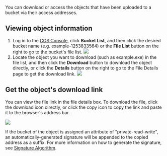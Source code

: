 You can download or access the objects that have been uploaded to a bucket via their access addresses.

## Viewing object information

1. Log in to the [COS Console](https://console.cloud.tencent.com/cos5), click **Bucket List**, and then click the desired bucket name (e.g. example-1253833564) or the **File List** button on the right to go to the bucket's file list.
   ![](http://mc.qcloudimg.com/static/img/d156619ab35a0e1195a70d0e8d8954ca/image.png)
2. Locate the object you want to download  (such as example.exe) in the file list, and then click the **Download** button to download the object directly, or click the **Details** button on the right to go to the File Details page to get the download link.
   ![](http://mc.qcloudimg.com/static/img/1d61014498602725ecdd090748596fc1/image.png)

## Get the object's download link

You can view the file link in the file details box. To download the file, click the download icon directly, or click the copy icon to copy the link and paste it to the browser's address bar.

![](https://main.qcloudimg.com/raw/a2ab57d7ccfa2315408a011f9decd1f7.png)

If the bucket of the object is assigned an attribute of "private-read-write", an automatically-generated signature will be appended to the copied address as a suffix. For more information on how to generate the signature, see [Signature Algorithm](https://cloud.tencent.com/document/product/436/6054).
